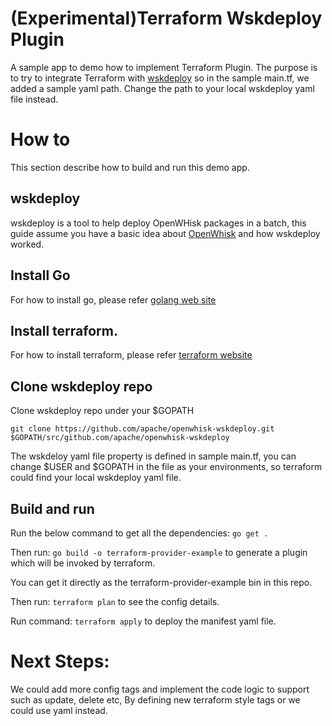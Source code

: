 <!--
#
# Licensed to the Apache Software Foundation (ASF) under one or more
# contributor license agreements.  See the NOTICE file distributed with
# this work for additional information regarding copyright ownership.
# The ASF licenses this file to You under the Apache License, Version 2.0
# (the "License"); you may not use this file except in compliance with
# the License.  You may obtain a copy of the License at
#
#     http://www.apache.org/licenses/LICENSE-2.0
#
# Unless required by applicable law or agreed to in writing, software
# distributed under the License is distributed on an "AS IS" BASIS,
# WITHOUT WARRANTIES OR CONDITIONS OF ANY KIND, either express or implied.
# See the License for the specific language governing permissions and
# limitations under the License.
#
-->

# (Experimental)Terraform Wskdeploy Plugin
A sample app to demo how to implement Terraform Plugin. The purpose
is to try to integrate Terraform with [wskdeploy](https://github.com/apache/openwhisk-wskdeploy)
so in the sample main.tf, we added a sample yaml path. Change the path to your
local wskdeploy yaml file instead.


# How to
This section describe how to build and run this demo app.

## wskdeploy
wskdeploy is a tool to help deploy OpenWHisk packages in a batch, this guide assume you have
a basic idea about [OpenWhisk](https://openwhisk.org) and how wskdeploy worked.

## Install Go
For how to install go, please refer [golang web site](https://golang.org)

## Install terraform.
For how to install terraform, please refer [terraform website](https://www.terraform.io)

## Clone wskdeploy repo
Clone wskdeploy repo under your $GOPATH

`git clone https://github.com/apache/openwhisk-wskdeploy.git $GOPATH/src/github.com/apache/openwhisk-wskdeploy`

The wskdeloy yaml file property is defined in sample main.tf, you can change $USER and $GOPATH in the file as your
environments, so terraform could find your local wskdeploy yaml file.

## Build and run
Run the below command to get all the dependencies:
`go get . `

Then run:
`go build -o terraform-provider-example` to generate a plugin which
will be invoked by terraform.

You can get it directly as the terraform-provider-example bin in this repo.

Then run:
`terraform plan` to see the config details.

Run command:
`terraform apply` to deploy the manifest yaml file.

# Next Steps:
We could add more config tags and implement the code logic to support such as update, delete etc, By
defining new terraform style tags or we could use yaml instead.


